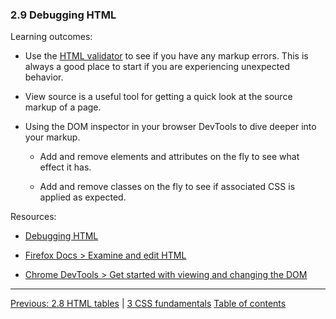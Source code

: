 ### 2.9 Debugging HTML

Learning outcomes:

- Use the [HTML validator](https://validator.w3.org/) to see if you have any markup errors. This is always a good place to start if you are experiencing unexpected behavior.

- View source is a useful tool for getting a quick look at the source markup of a page.

- Using the DOM inspector in your browser DevTools to dive deeper into your markup.

  - Add and remove elements and attributes on the fly to see what effect it has.

  - Add and remove classes on the fly to see if associated CSS is applied as expected.

Resources:

- [Debugging HTML](https://developer.mozilla.org/docs/Learn/HTML/Introduction_to_HTML/Debugging_HTML)

- [Firefox Docs > Examine and edit HTML](https://firefox-source-docs.mozilla.org/devtools-user/page_inspector/how_to/examine_and_edit_html/index.html)

- [Chrome DevTools > Get started with viewing and changing the DOM](https://developer.chrome.com/docs/devtools/dom/)

---

[Previous: 2.8 HTML tables](/curriculum/2-core/1-standards-and-semantics/2-8-html-tables.md) | [3 CSS fundamentals](/curriculum/2-core/2-styling/3-0-css-fundamentals.md)
[Table of contents](/TOC.md)